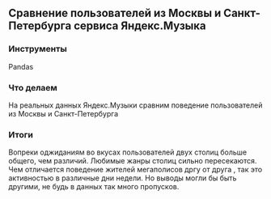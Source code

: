 
## Сравнение пользователей из Москвы и Санкт-Петербурга сервиса Яндекс.Музыка


### Инструменты

 Pandas

### Что делаем

 На реальных данных Яндекс.Музыки сравним поведение пользователей из Москвы и Санкт-Петербурга
 
### Итоги 

 Вопреки оджиданиям во вкусах пользователей двух столиц больше общего, чем различий. Любимые жанры столиц сильно пересекаются. Чем отличается поведение жителей мегаполисов дргу от друга , так это активностью в различные дни недели. Но выводы могли бы быть другими, не будь в данных так много пропусков.
